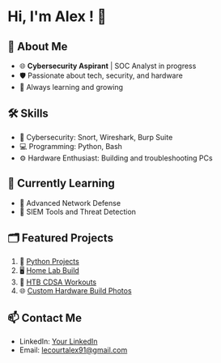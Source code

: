 # Hi, I'm Alex ! 👋

## 🌟 About Me
- 🌐 **Cybersecurity Aspirant** | SOC Analyst in progress
- 🛡️ Passionate about tech, security, and hardware
- 📜 Always learning and growing

## 🛠️ Skills
- 🔐 Cybersecurity: Snort, Wireshark, Burp Suite
- 💻 Programming: Python, Bash
- ⚙️ Hardware Enthusiast: Building and troubleshooting PCs

## 🌱 Currently Learning
- 📘 Advanced Network Defense
- 🔧 SIEM Tools and Threat Detection

## 🗂️ Featured Projects
1. 🐍 [Python Projects](https://github.com/AlexLecourt/Python-Project)
2. 🖥️ [Home Lab Build](https://github.com/AlexLecourt/HomeLabBuild/blob/main/README.md)
3. 💪 [HTB CDSA Workouts](https://github.com/AlexLecourt/HTB-CDSA-Workouts/blob/main/README.md)  
4. 🌐 [Custom Hardware Build Photos](https://github.com/yourusername/project3)

## 📫 Contact Me
- LinkedIn: [Your LinkedIn](https://www.linkedin.com/in/alex-lecourt-73207b2a2/)
- Email: lecourtalex91@gmail.com
